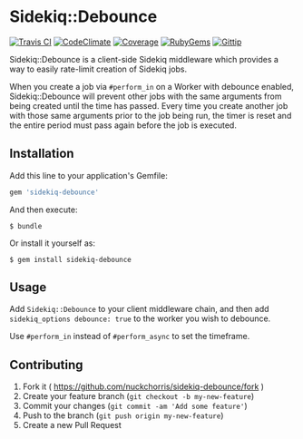 Sidekiq::Debounce
=================
 [![Travis CI](http://img.shields.io/travis/NuckChorris/sidekiq-debounce/master.svg)](https://travis-ci.org/NuckChorris/sidekiq-debounce)
 [![CodeClimate](http://img.shields.io/codeclimate/github/NuckChorris/sidekiq-debounce.svg)](https://codeclimate.com/github/NuckChorris/sidekiq-debounce)
 [![Coverage](http://img.shields.io/codeclimate/coverage/github/NuckChorris/sidekiq-debounce.svg)](https://codeclimate.com/github/NuckChorris/sidekiq-debounce)
 [![RubyGems](http://img.shields.io/gem/v/sidekiq-debounce.svg)](https://rubygems.org/gems/sidekiq-debounce)
 [![Gittip](http://img.shields.io/gittip/Nuck.svg)](https://www.gittip.com/Nuck/)

Sidekiq::Debounce is a client-side Sidekiq middleware which provides a way to
easily rate-limit creation of Sidekiq jobs.

When you create a job via `#perform_in` on a Worker with debounce enabled,
Sidekiq::Debounce will prevent other jobs with the same arguments from being
created until the time has passed. Every time you create another job with those
same arguments prior to the job being run, the timer is reset and the entire
period must pass again before the job is executed.

## Installation

Add this line to your application's Gemfile:

```ruby
gem 'sidekiq-debounce'
```

And then execute:

    $ bundle

Or install it yourself as:

    $ gem install sidekiq-debounce

## Usage

Add `Sidekiq::Debounce` to your client middleware chain, and then add
`sidekiq_options debounce: true` to the worker you wish to debounce.

Use `#perform_in` instead of `#perform_async` to set the timeframe.

## Contributing

1. Fork it ( https://github.com/nuckchorris/sidekiq-debounce/fork )
2. Create your feature branch (`git checkout -b my-new-feature`)
3. Commit your changes (`git commit -am 'Add some feature'`)
4. Push to the branch (`git push origin my-new-feature`)
5. Create a new Pull Request
